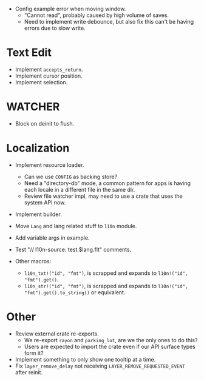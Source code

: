 * Config example error when moving window.
    - "Cannot read", probably caused by high volume of saves.
    - Need to implement write debounce, but also fix this can't be having errors due to slow write.

# Text Edit

* Implement `accepts_return`.
* Implement cursor position.
* Implement selection.

# WATCHER

* Block on deinit to flush.

# Localization

* Implement resource loader.
    - Can we use `CONFIG` as backing store?
    - Need a "directory-db" mode, a common pattern for apps is having each locale in a different file in the same dir.
    - Review file watcher impl, may need to use a crate that uses the system API now.
* Implement builder.
* Move `Lang` and lang related stuff to `l10n` module.
* Add variable args in example.
* Test "// l10n-source: test.$lang.flt" comments.

* Other macros:
    - `l10n_txt!("id", "fmt")`, is scrapped and expands to `l10n!("id", "fmt").get()`.
    - `l10n_str!("id", "fmt")`, is scrapped and expands to `l10n!("id", "fmt").get().to_string()` or equivalent.

# Other

* Review external crate re-exports.
    - We re-export `rayon` and `parking_lot`, are we the only ones to do this?
    - Users are expected to import the crate even if our API surface types form it?
* Implement something to only show one tooltip at a time.
* Fix `layer_remove_delay` not receiving `LAYER_REMOVE_REQUESTED_EVENT` after reinit.
